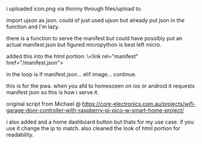i uploaded icon.png via thonny through files/upload to.

import ujson as json. could of just used ujson but already put json in the function and I'm lazy.

there is a function to serve the manifest but could have possibly put an actual manifest.json but figured micropython is best left micro.

added this into the html portion: 
    \\\<link rel="manifest" href="/manifest.json">

in the loop is if manifest.json... elif image... continue.

this is for the pwa. when you afd to homesceen on ios or android it requests manifest json so this is how i serve it.

original script from Michael @ https://core-electronics.com.au/projects/wifi-garage-door-controller-with-raspberry-pi-pico-w-smart-home-project/



i also added and a home dashboard button but thats for my use case. if you use it change the ip to match.
also cleaned the look of html portion for readability.
